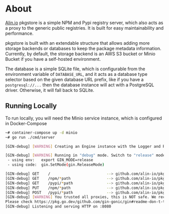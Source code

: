 # About

[Alin.io](http://Alin.io) pkgstore is a simple NPM and Pypi registry server, which also acts as a proxy to the generic public registries. It is built for easy maintainability and performance.

pkgstore is built with an extendable structure that allows adding more storage backends or databases to keep the package metadata information. Currently, by default, the storage backend is an AWS S3 bucket or Minio Bucket if you have a self-hosted environment.

The database is a simple SQLite file, which is configurable from the environment variable of `DATABASE_URL`, and it acts as a database type selector based on the given database URL prefix, like if you have a `postgresql://...` then the database instance will act with a PostgreSQL driver. Otherwise, it will fall back to SQLite.

## Running Locally

To run locally, you will need the Minio service instance, which is configured in Docker-Compose

```bash
~# container-compose up -d minio
~# go run ./cmd/server

[GIN-debug] [WARNING] Creating an Engine instance with the Logger and Recovery middleware already attached.

[GIN-debug] [WARNING] Running in "debug" mode. Switch to "release" mode in production.
 - using env:   export GIN_MODE=release
 - using code:  gin.SetMode(gin.ReleaseMode)

[GIN-debug] GET    /                         --> github.com/alin-io/pkgstore/services.HealthCheckHandler (6 handlers)
[GIN-debug] GET    /npm/*path                --> github.com/alin-io/pkgstore/router.PackageRouter.HandleFetch.func1 (6 handlers)
[GIN-debug] GET    /pypi/*path               --> github.com/alin-io/pkgstore/router.PackageRouter.HandleFetch.func2 (6 handlers)
[GIN-debug] PUT    /npm/*path                --> github.com/alin-io/pkgstore/services/npm.(*Service).UploadHandler-fm (6 handlers)
[GIN-debug] POST   /pypi/*path               --> github.com/alin-io/pkgstore/services/pypi.(*Service).UploadHandler-fm (6 handlers)
[GIN-debug] [WARNING] You trusted all proxies, this is NOT safe. We recommend you to set a value.
Please check https://pkg.go.dev/github.com/gin-gonic/gin#readme-don-t-trust-all-proxies for details.
[GIN-debug] Listening and serving HTTP on :8080
```